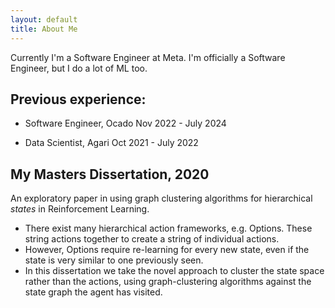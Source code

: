 ```yaml
---
layout: default
title: About Me
---
```



Currently I'm a Software Engineer at Meta. I'm officially a Software Engineer, but I do a lot of ML too.

## Previous experience:

- Software Engineer, Ocado
Nov 2022 - July 2024

- Data Scientist, Agari
Oct 2021 - July 2022



## My Masters Dissertation, 2020

An exploratory paper in using graph clustering algorithms for hierarchical *states* in Reinforcement Learning.

- There exist many hierarchical action frameworks, e.g. Options. These string actions together to create a string of individual actions.
- However, Options require re-learning for every new state, even if the state is very similar to one previously seen.
- In this dissertation we take the novel approach to cluster the state space rather than the actions, using graph-clustering algorithms against the state graph the agent has visited.
